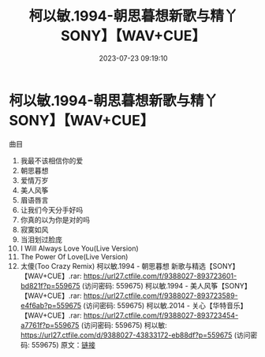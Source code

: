 ﻿---
title: 柯以敏.1994-朝思暮想新歌与精丫SONY】【WAV+CUE】
date: 2023-07-23 09:19:10
categories: WAV车载音乐、镜像
tags: 华语中文
---
# 柯以敏.1994-朝思暮想新歌与精丫SONY】【WAV+CUE】

曲目
01. 我最不该相信你的爱
02. 朝思暮想
03. 爱情万岁
04. 美人风筝
05. 眉语唇言
06. 让我们今天分手好吗
07. 你真的以为你是对的吗
08. 寂寞如风
09. 当泪划过脸庞
10. I Will Always Love You(Live Version)
11. The Power Of Love(Live Version)
12. 太傻(Too Crazy Remix)
柯以敏.1994 - 朝思暮想 新歌与精选【SONY】【WAV+CUE】.rar: https://url27.ctfile.com/f/9388027-893723601-bd821f?p=559675
(访问密码: 559675)
柯以敏.1994 - 美人风筝【SONY】【WAV+CUE】.rar: https://url27.ctfile.com/f/9388027-893723589-e4f6ab?p=559675
(访问密码: 559675)
柯以敏.2014 - 关心【华特音乐】【WAV+CUE】.rar: https://url27.ctfile.com/f/9388027-893723454-a7761f?p=559675
(访问密码: 559675)
柯以敏: https://url27.ctfile.com/d/9388027-43833172-eb88df?p=559675
(访问密码: 559675)
原文：[链接](https://blog.sina.com.cn/s/blog_1647c7e76010312t0.html)